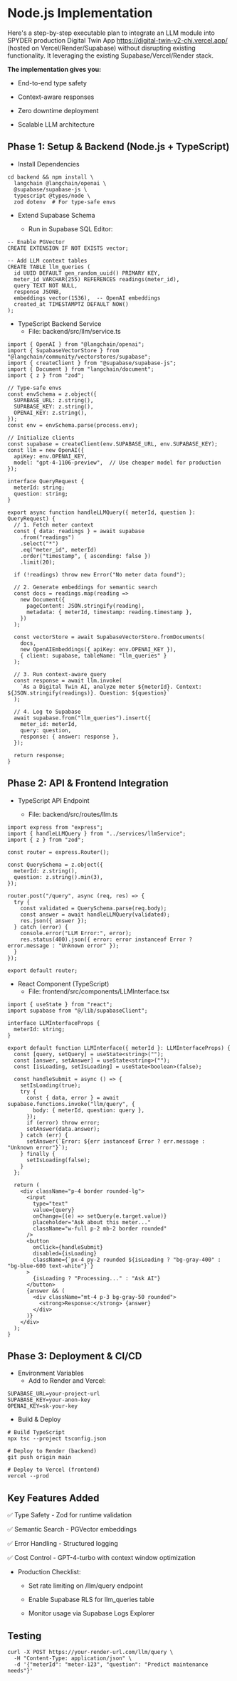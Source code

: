 
# Node.js Implementation

Here's a step-by-step executable plan to integrate an LLM module into SPYDER production Digital Twin App https://digital-twin-v2-chi.vercel.app/  (hosted on Vercel/Render/Supabase) without disrupting existing functionality. It  leveraging the existing Supabase/Vercel/Render stack.

**The implementation gives you:**

- End-to-end type safety

- Context-aware responses

- Zero downtime deployment

- Scalable LLM architecture

## Phase 1: Setup & Backend (Node.js + TypeScript) 

- Install Dependencies

```
cd backend && npm install \
  langchain @langchain/openai \
  @supabase/supabase-js \
  typescript @types/node \
  zod dotenv  # For type-safe envs
```

- Extend Supabase Schema

  - Run in Supabase SQL Editor:

```
-- Enable PGVector
CREATE EXTENSION IF NOT EXISTS vector;

-- Add LLM context tables
CREATE TABLE llm_queries (
  id UUID DEFAULT gen_random_uuid() PRIMARY KEY,
  meter_id VARCHAR(255) REFERENCES readings(meter_id),
  query TEXT NOT NULL,
  response JSONB,
  embeddings vector(1536),  -- OpenAI embeddings
  created_at TIMESTAMPTZ DEFAULT NOW()
);
```

- TypeScript Backend Service
  - File: backend/src/llm/service.ts
 
```
import { OpenAI } from "@langchain/openai";
import { SupabaseVectorStore } from "@langchain/community/vectorstores/supabase";
import { createClient } from "@supabase/supabase-js";
import { Document } from "langchain/document";
import { z } from "zod";

// Type-safe envs
const envSchema = z.object({
  SUPABASE_URL: z.string(),
  SUPABASE_KEY: z.string(),
  OPENAI_KEY: z.string(),
});
const env = envSchema.parse(process.env);

// Initialize clients
const supabase = createClient(env.SUPABASE_URL, env.SUPABASE_KEY);
const llm = new OpenAI({ 
  apiKey: env.OPENAI_KEY,
  model: "gpt-4-1106-preview",  // Use cheaper model for production
});

interface QueryRequest {
  meterId: string;
  question: string;
}

export async function handleLLMQuery({ meterId, question }: QueryRequest) {
  // 1. Fetch meter context
  const { data: readings } = await supabase
    .from("readings")
    .select("*")
    .eq("meter_id", meterId)
    .order("timestamp", { ascending: false })
    .limit(20);

  if (!readings) throw new Error("No meter data found");

  // 2. Generate embeddings for semantic search
  const docs = readings.map(reading => 
    new Document({
      pageContent: JSON.stringify(reading),
      metadata: { meterId, timestamp: reading.timestamp },
    })
  );

  const vectorStore = await SupabaseVectorStore.fromDocuments(
    docs,
    new OpenAIEmbeddings({ apiKey: env.OPENAI_KEY }),
    { client: supabase, tableName: "llm_queries" }
  );

  // 3. Run context-aware query
  const response = await llm.invoke(
    `As a Digital Twin AI, analyze meter ${meterId}. Context: ${JSON.stringify(readings)}. Question: ${question}`
  );

  // 4. Log to Supabase
  await supabase.from("llm_queries").insert({
    meter_id: meterId,
    query: question,
    response: { answer: response },
  });

  return response;
}
```

## Phase 2: API & Frontend Integration

- TypeScript API Endpoint

  - File: backend/src/routes/llm.ts

```
import express from "express";
import { handleLLMQuery } from "../services/llmService";
import { z } from "zod";

const router = express.Router();

const QuerySchema = z.object({
  meterId: z.string(),
  question: z.string().min(3),
});

router.post("/query", async (req, res) => {
  try {
    const validated = QuerySchema.parse(req.body);
    const answer = await handleLLMQuery(validated);
    res.json({ answer });
  } catch (error) {
    console.error("LLM Error:", error);
    res.status(400).json({ error: error instanceof Error ? error.message : "Unknown error" });
  }
});

export default router;
```

- React Component (TypeScript)
  - File: frontend/src/components/LLMInterface.tsx
 
```
import { useState } from "react";
import supabase from "@/lib/supabaseClient";

interface LLMInterfaceProps {
  meterId: string;
}

export default function LLMInterface({ meterId }: LLMInterfaceProps) {
  const [query, setQuery] = useState<string>("");
  const [answer, setAnswer] = useState<string>("");
  const [isLoading, setIsLoading] = useState<boolean>(false);

  const handleSubmit = async () => {
    setIsLoading(true);
    try {
      const { data, error } = await supabase.functions.invoke("llm/query", {
        body: { meterId, question: query },
      });
      if (error) throw error;
      setAnswer(data.answer);
    } catch (err) {
      setAnswer(`Error: ${err instanceof Error ? err.message : "Unknown error"}`);
    } finally {
      setIsLoading(false);
    }
  };

  return (
    <div className="p-4 border rounded-lg">
      <input
        type="text"
        value={query}
        onChange={(e) => setQuery(e.target.value)}
        placeholder="Ask about this meter..."
        className="w-full p-2 mb-2 border rounded"
      />
      <button
        onClick={handleSubmit}
        disabled={isLoading}
        className={`px-4 py-2 rounded ${isLoading ? "bg-gray-400" : "bg-blue-600 text-white"}`}
      >
        {isLoading ? "Processing..." : "Ask AI"}
      </button>
      {answer && (
        <div className="mt-4 p-3 bg-gray-50 rounded">
          <strong>Response:</strong> {answer}
        </div>
      )}
    </div>
  );
}
```


## Phase 3: Deployment & CI/CD

- Environment Variables
  - Add to Render and Vercel:
 
```
SUPABASE_URL=your-project-url
SUPABASE_KEY=your-anon-key
OPENAI_KEY=sk-your-key
```

- Build & Deploy

```
# Build TypeScript
npx tsc --project tsconfig.json

# Deploy to Render (backend)
git push origin main

# Deploy to Vercel (frontend)
vercel --prod
```


## Key Features Added

✅ Type Safety - Zod for runtime validation

✅ Semantic Search - PGVector embeddings

✅ Error Handling - Structured logging

✅ Cost Control - GPT-4-turbo with context window optimization

- Production Checklist:

  - Set rate limiting on /llm/query endpoint

  - Enable Supabase RLS for llm_queries table

  - Monitor usage via Supabase Logs Explorer
 
## Testing 

```
curl -X POST https://your-render-url.com/llm/query \
  -H "Content-Type: application/json" \
  -d '{"meterId": "meter-123", "question": "Predict maintenance needs"}'

```
